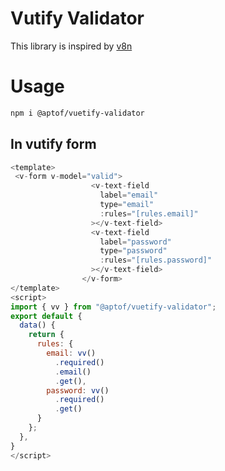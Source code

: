 # Vutify Validator
This library is inspired by [v8n](https://imbrn.github.io/v8n)

# Usage
```bash
npm i @aptof/vuetify-validator
```

## In vutify form
```javascript
<template>
 <v-form v-model="valid">
                  <v-text-field
                    label="email"
                    type="email"
                    :rules="[rules.email]"
                  ></v-text-field>
                  <v-text-field
                    label="password"
                    type="password"
                    :rules="[rules.password]"
                  ></v-text-field>
                </v-form>
</template>
<script>
import { vv } from "@aptof/vuetify-validator";
export default {
  data() {
    return {
      rules: {
        email: vv()
          .required()
          .email()
          .get(),
        password: vv()
          .required()
          .get()
      }
    };
  },
}
</script>
```